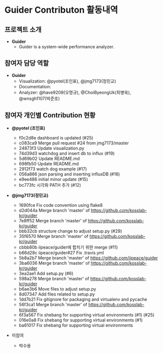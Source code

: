 # Guider Contributon 활동내역

## 프로젝트 소개
- **Guider**
  - Guider is a system-wide performance analyzer.

## 참여자 담당 역할
- **Guider**
  - Visualization: @pyotel(조인표), @jmg7173(정민교)
  - Documentation: 
  - Analyzer: @have9208(오명규), @ChoiByeongUk(최병욱), @wnsgh1107(박준호)

## 참여자 개인별 Contribution 현황
- **@pyotel (조인표)**
  - f0c2d8e dashboard is updated (#25)
  - c083ca9 Merge pull request #24 from jmg7173/master
  - 24873f3 Update visualization.py
  - 74d39d3 watchdog and insert db to influx (#19)
  - 5d69b02 Update README.md
  - 698fb50 Update README.md
  - 2912f73 watch dog example (#17)
  - 056a866  json parsing and inserting influxDB (#16)
  - e9ee486 initial minor update  (#15)
  - bc773fc 시각화 PATH 추가 (#12)
- **@jmg7173(정민교)**
  - 1690fce Fix code convention using flake8
  - d2d044a Merge branch 'master' of https://github.com/kosslab-kr/guider
  - 7e8ff52 Merge branch 'master' of https://github.com/kosslab-kr/guider
  - bbb32cb structure change to adjust setup.py (#29)
  - 35f6570 Merge branch 'master' of https://github.com/kosslab-kr/guider
  - cbbb80b iipeace/guider에 합치기 위한 merge (#11)
  - b66d28c iipeace/guider#27 Fix .travis.yml
  - 5b8a2b7 Merge branch 'master' of https://github.com/iipeace/guider
  - 3ba6036 Merge branch 'master' of https://github.com/kosslab-kr/guider
  - 3ea2ae1 Add setup.py (#6)
  - 598a278 Merge branch 'master' of https://github.com/kosslab-kr/guider
  - b6ae3b6 Move files to adjust setup.py
  - 8d07347 Add files related to setup.py
  - 1dd7b21 Fix gitignore for packaging and virtualenv and pycache
  - 56f3ca1 Merge branch 'master' of https://github.com/kosslab-kr/guider
  - 6f3a567 Fix shebang for supporting virtual environments (#1) (#25)
  - 016e0a8 Fix shebang for supporting virtual environments (#1)
  - ba61017 Fix shebang for supporting virtual environments

- 미참여
  - 박수용
